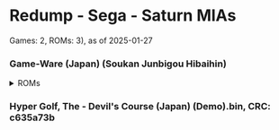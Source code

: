 # Redump - Sega - Saturn MIAs
Games: 2, ROMs: 3), as of 2025-01-27
### Game-Ware (Japan) (Soukan Junbigou Hibaihin)
<details>
<summary>ROMs</summary>
Game-Ware (Japan) (Soukan Junbigou Hibaihin) (Track 1).bin, CRC: 22bbe733

Game-Ware (Japan) (Soukan Junbigou Hibaihin) (Track 2).bin, CRC: 5643fb99

</details>

### Hyper Golf, The - Devil's Course (Japan) (Demo).bin, CRC: c635a73b
